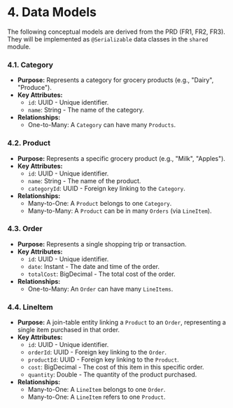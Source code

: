 # 4. Data Models

The following conceptual models are derived from the PRD (FR1, FR2, FR3). They will be implemented as `@Serializable` data classes in the `shared` module.

### 4.1. Category

*   **Purpose:** Represents a category for grocery products (e.g., "Dairy", "Produce").
*   **Key Attributes:**
    *   `id`: UUID - Unique identifier.
    *   `name`: String - The name of the category.
*   **Relationships:**
    *   One-to-Many: A `Category` can have many `Products`.

### 4.2. Product

*   **Purpose:** Represents a specific grocery product (e.g., "Milk", "Apples").
*   **Key Attributes:**
    *   `id`: UUID - Unique identifier.
    *   `name`: String - The name of the product.
    *   `categoryId`: UUID - Foreign key linking to the `Category`.
*   **Relationships:**
    *   Many-to-One: A `Product` belongs to one `Category`.
    *   Many-to-Many: A `Product` can be in many `Orders` (via `LineItem`).

### 4.3. Order

*   **Purpose:** Represents a single shopping trip or transaction.
*   **Key Attributes:**
    *   `id`: UUID - Unique identifier.
    *   `date`: Instant - The date and time of the order.
    *   `totalCost`: BigDecimal - The total cost of the order.
*   **Relationships:**
    *   One-to-Many: An `Order` can have many `LineItems`.

### 4.4. LineItem

*   **Purpose:** A join-table entity linking a `Product` to an `Order`, representing a single item purchased in that order.
*   **Key Attributes:**
    *   `id`: UUID - Unique identifier.
    *   `orderId`: UUID - Foreign key linking to the `Order`.
    *   `productId`: UUID - Foreign key linking to the `Product`.
    *   `cost`: BigDecimal - The cost of this item in this specific order.
    *   `quantity`: Double - The quantity of the product purchased.
*   **Relationships:**
    *   Many-to-One: A `LineItem` belongs to one `Order`.
    *   Many-to-One: A `LineItem` refers to one `Product`.